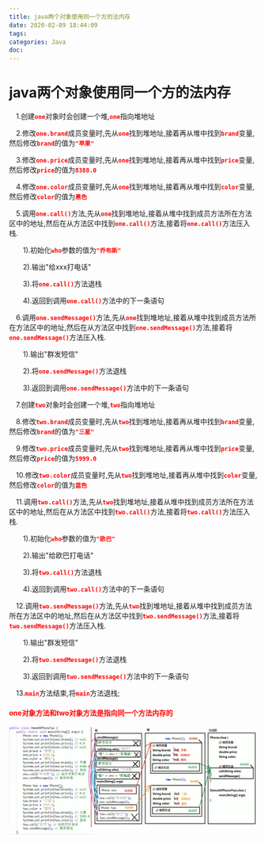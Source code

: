 ```yaml
---
title: java两个对象使用同一个方的法内存
date: 2020-02-09 18:44:09
tags:
categories: Java
doc:
---
```


# java两个对象使用同一个方的法内存

&emsp;1.创建<code><b style="color:red;">one</b></code>对象时会创建一个堆,<code><b style="color:red;">one</b></code>指向堆地址

&emsp;2.修改<code><b style="color:red;">one.brand</b></code>成员变量时,先从<code><b style="color:red;">one</b></code>找到堆地址,接着再从堆中找到<code><b style="color:red;">brand</b></code>变量,然后修改<code><b style="color:red;">brand</b></code>的值为<code><b style="color:red;">"苹果"</b></code>

&emsp;3.修改<code><b style="color:red;">one.price</b></code>成员变量时,先从<code><b style="color:red;">one</b></code>找到堆地址,接着再从堆中找到<code><b style="color:red;">price</b></code>变量,然后修改<code><b style="color:red;">price</b></code>的值为<code><b style="color:red;">8388.0</b></code>

&emsp;4.修改<code><b style="color:red;">one.color</b></code>成员变量时,先从<code><b style="color:red;">one</b></code>找到堆地址,接着再从堆中找到<code><b style="color:red;">color</b></code>变量,然后修改<code><b style="color:red;">color</b></code>的值为<code><b style="color:red;">黑色</b></code>

&emsp;5.调用<code><b style="color:red;">one.call()</b></code>方法,先从<code><b style="color:red;">one</b></code>找到堆地址,接着从堆中找到成员方法所在方法区中的地址,然后在从方法区中找到<code><b style="color:red;">one.call()</b></code>方法,接着将<code><b style="color:red;">one.call()</b></code>方法压入栈.

&emsp;&emsp;1).初始化<code><b style="color:red;">who</b></code>参数的值为<code><b style="color:red;">"乔布斯"</b></code>

&emsp;&emsp;2).输出"给xxx打电话"

&emsp;&emsp;3).将<code><b style="color:red;">one.call()</b></code>方法退栈

&emsp;&emsp;4).返回到调用<code><b style="color:red;">one.call()</b></code>方法中的下一条语句

&emsp;6.调用<code><b style="color:red;">one.sendMessage()</b></code>方法,先从<code><b style="color:red;">one</b></code>找到堆地址,接着从堆中找到成员方法所在方法区中的地址,然后在从方法区中找到<code><b style="color:red;">one.sendMessage()</b></code>方法,接着将<code><b style="color:red;">one.sendMessage()</b></code>方法压入栈.

&emsp;&emsp;1).输出"群发短信"

&emsp;&emsp;2).将<code><b style="color:red;">one.sendMessage()</b></code>方法退栈

&emsp;&emsp;3).返回到调用<code><b style="color:red;">one.sendMessage()</b></code>方法中的下一条语句

&emsp;7.创建<code><b style="color:red;">two</b></code>对象时会创建一个堆,<code><b style="color:red;">two</b></code>指向堆地址

&emsp;8.修改<code><b style="color:red;">two.brand</b></code>成员变量时,先从<code><b style="color:red;">two</b></code>找到堆地址,接着再从堆中找到<code><b style="color:red;">brand</b></code>变量,然后修改<code><b style="color:red;">brand</b></code>的值为<code><b style="color:red;">"三星"</b></code>

&emsp;9.修改<code><b style="color:red;">two.price</b></code>成员变量时,先从<code><b style="color:red;">two</b></code>找到堆地址,接着再从堆中找到<code><b style="color:red;">price</b></code>变量,然后修改<code><b style="color:red;">price</b></code>的值为<code><b style="color:red;">5999.0</b></code>

&emsp;10.修改<code><b style="color:red;">two.color</b></code>成员变量时,先从<code><b style="color:red;">two</b></code>找到堆地址,接着再从堆中找到<code><b style="color:red;">color</b></code>变量,然后修改<code><b style="color:red;">color</b></code>的值为<code><b style="color:red;">蓝色</b></code>

&emsp;11.调用<code><b style="color:red;">two.call()</b></code>方法,先从<code><b style="color:red;">two</b></code>找到堆地址,接着从堆中找到成员方法所在方法区中的地址,然后在从方法区中找到<code><b style="color:red;">two.call()</b></code>方法,接着将<code><b style="color:red;">two.call()</b></code>方法压入栈.

&emsp;&emsp;1).初始化<code><b style="color:red;">who</b></code>参数的值为<code><b style="color:red;">"欧巴"</b></code>

&emsp;&emsp;2).输出"给欧巴打电话"

&emsp;&emsp;3).将<code><b style="color:red;">two.call()</b></code>方法退栈

&emsp;&emsp;4).返回到调用<code><b style="color:red;">two.call()</b></code>方法中的下一条语句

&emsp;12.调用<code><b style="color:red;">two.sendMessage()</b></code>方法,先从<code><b style="color:red;">two</b></code>找到堆地址,接着从堆中找到成员方法所在方法区中的地址,然后在从方法区中找到<code><b style="color:red;">two.sendMessage()</b></code>方法,接着将<code><b style="color:red;">two.sendMessage()</b></code>方法压入栈.

&emsp;&emsp;1).输出"群发短信"

&emsp;&emsp;2).将<code><b style="color:red;">two.sendMessage()</b></code>方法退栈

&emsp;&emsp;3).返回到调用<code><b style="color:red;">two.sendMessage()</b></code>方法中的下一条语句

&emsp;13.<code><b style="color:red;">main</b></code>方法结束,将<code><b style="color:red;">main</b></code>方法退栈;

#### <span style="color:red;">one对象方法和two对象方法是指向同一个方法内存的</span>



![微信截图_20200209184330](/images/javawz/微信截图_20200209184330.png)

